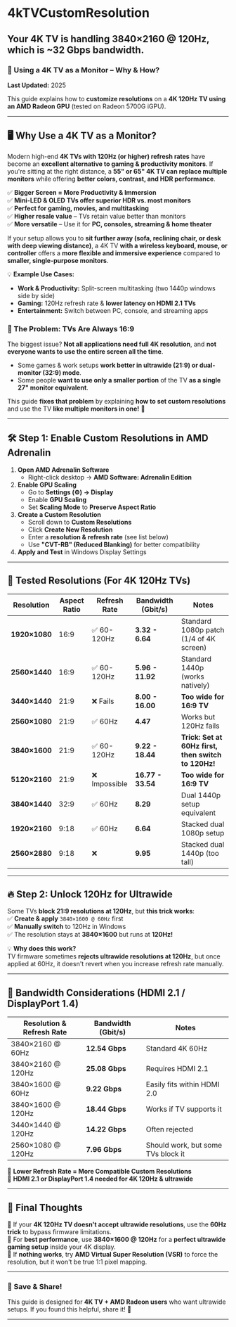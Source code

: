# 4kTVCustomResolution

Your 4K TV is handling 3840×2160 @ 120Hz, which is ~32 Gbps bandwidth.
---

### **📜 Using a 4K TV as a Monitor – Why & How?**  
**Last Updated:** 2025  

This guide explains how to **customize resolutions** on a **4K 120Hz TV using an AMD Radeon GPU** (tested on Radeon 5700G iGPU).  

---

## **🖥️ Why Use a 4K TV as a Monitor?**
Modern high-end **4K TVs with 120Hz (or higher) refresh rates** have become an **excellent alternative to gaming & productivity monitors**. If you're sitting at the right distance, a **55" or 65" 4K TV can replace multiple monitors** while offering **better colors, contrast, and HDR performance**.  

✅ **Bigger Screen = More Productivity & Immersion**  
✅ **Mini-LED & OLED TVs offer superior HDR vs. most monitors**  
✅ **Perfect for gaming, movies, and multitasking**  
✅ **Higher resale value** – TVs retain value better than monitors  
✅ **More versatile** – Use it for **PC, consoles, streaming & home theater**  

If your setup allows you to **sit further away (sofa, reclining chair, or desk with deep viewing distance)**, a 4K TV **with a wireless keyboard, mouse, or controller** offers a **more flexible and immersive experience** compared to **smaller, single-purpose monitors**.  

💡 **Example Use Cases:**  
- **Work & Productivity:** Split-screen multitasking (two 1440p windows side by side)  
- **Gaming:** 120Hz refresh rate & **lower latency on HDMI 2.1 TVs**  
- **Entertainment:** Switch between PC, console, and streaming apps  

### **🔹 The Problem: TVs Are Always 16:9**
The biggest issue? **Not all applications need full 4K resolution**, and **not everyone wants to use the entire screen all the time**.  
- Some games & work setups **work better in ultrawide (21:9) or dual-monitor (32:9) mode**.  
- Some people **want to use only a smaller portion** of the TV **as a single 27" monitor equivalent**.  

This guide **fixes that problem** by explaining **how to set custom resolutions** and use the TV **like multiple monitors in one!** 🎯  

---

## **🛠️ Step 1: Enable Custom Resolutions in AMD Adrenalin**
1. **Open AMD Adrenalin Software**  
   - Right-click desktop → **AMD Software: Adrenalin Edition**  
2. **Enable GPU Scaling**  
   - Go to **Settings (⚙️) → Display**  
   - Enable **GPU Scaling**  
   - Set **Scaling Mode** to **Preserve Aspect Ratio**  
3. **Create a Custom Resolution**  
   - Scroll down to **Custom Resolutions**  
   - Click **Create New Resolution**  
   - Enter a **resolution & refresh rate** (see list below)  
   - Use **"CVT-RB" (Reduced Blanking)** for better compatibility  
4. **Apply and Test** in Windows Display Settings  

---

## **🎯 Tested Resolutions (For 4K 120Hz TVs)**

| **Resolution** | **Aspect Ratio** | **Refresh Rate** | **Bandwidth (Gbit/s)** | **Notes** |
|---------------|-----------------|----------------|----------------|----------|
| **1920×1080** | 16:9 | ✅ 60-120Hz | **3.32 - 6.64** | Standard 1080p patch (1/4 of 4K screen) |
| **2560×1440** | 16:9 | ✅ 60-120Hz | **5.96 - 11.92** | Standard 1440p (works natively) |
| **3440×1440** | 21:9 | ❌ Fails | **8.00 - 16.00** | **Too wide for 16:9 TV** |
| **2560×1080** | 21:9 | ✅ 60Hz | **4.47** | Works but 120Hz fails |
| **3840×1600** | 21:9 | ✅ 60-120Hz | **9.22 - 18.44** | **Trick: Set at 60Hz first, then switch to 120Hz!** |
| **5120×2160** | 21:9 | ❌ Impossible | **16.77 - 33.54** | **Too wide for 16:9 TV** |
| **3840×1440** | 32:9 | ✅ 60Hz | **8.29** | Dual 1440p setup equivalent |
| **1920×2160** | 9:18 | ✅ 60Hz | **6.64** | Stacked dual 1080p setup |
| **2560×2880** | 9:18 | ❌ | **9.95** | Stacked dual 1440p (too tall) |

---

## **🔥 Step 2: Unlock 120Hz for Ultrawide**
Some TVs **block 21:9 resolutions at 120Hz**, but **this trick works**:  
✅ **Create & apply** `3840×1600 @ 60Hz` first  
✅ **Manually switch** to 120Hz in Windows  
✅ The resolution stays at **3840×1600** but runs at **120Hz!**  

💡 **Why does this work?**  
TV firmware sometimes **rejects ultrawide resolutions at 120Hz**, but once applied at 60Hz, it doesn't revert when you increase refresh rate manually.

---

## **🚀 Bandwidth Considerations (HDMI 2.1 / DisplayPort 1.4)**

| **Resolution & Refresh Rate** | **Bandwidth (Gbit/s)** | **Notes** |
|----------------|-------------|----------|
| 3840×2160 @ 60Hz | **12.54 Gbps** | Standard 4K 60Hz |
| 3840×2160 @ 120Hz | **25.08 Gbps** | Requires HDMI 2.1 |
| 3840×1600 @ 60Hz | **9.22 Gbps** | Easily fits within HDMI 2.0 |
| 3840×1600 @ 120Hz | **18.44 Gbps** | Works if TV supports it |
| 3440×1440 @ 120Hz | **14.22 Gbps** | Often rejected |
| 2560×1080 @ 120Hz | **7.96 Gbps** | Should work, but some TVs block it |

🔹 **Lower Refresh Rate = More Compatible Custom Resolutions**  
🔹 **HDMI 2.1 or DisplayPort 1.4 needed for 4K 120Hz & ultrawide**  

---

## **📌 Final Thoughts**
🎯 If your **4K 120Hz TV doesn't accept ultrawide resolutions**, use the **60Hz trick** to bypass firmware limitations.  
🎯 For **best performance**, use **3840×1600 @ 120Hz** for a **perfect ultrawide gaming setup** inside your 4K display.  
🎯 If **nothing works**, try **AMD Virtual Super Resolution (VSR)** to force the resolution, but it won't be true 1:1 pixel mapping.  

---

### **💾 Save & Share!**
This guide is designed for **4K TV + AMD Radeon users** who want ultrawide setups. If you found this helpful, share it! 🚀  

---
